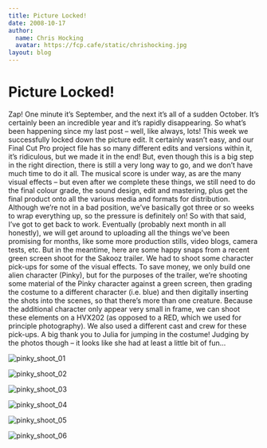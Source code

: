 ```yaml
---
title: Picture Locked!
date: 2008-10-17
author:
  name: Chris Hocking
  avatar: https://fcp.cafe/static/chrishocking.jpg
layout: blog
---
```

# Picture Locked!

Zap! One minute it’s September, and the next it’s all of a sudden October. It’s certainly been an incredible year and it’s rapidly disappearing. So what’s been happening since my last post – well, like always, lots! This week we successfully locked down the picture edit. It certainly wasn’t easy, and our Final Cut Pro project file has so many different edits and versions within it, it’s ridiculous, but we made it in the end! But, even though this is a big step in the right direction, there is still a very long way to go, and we don’t have much time to do it all. The musical score is under way, as are the many visual effects – but even after we complete these things, we still need to do the final colour grade, the sound design, edit and mastering, plus get the final product onto all the various media and formats for distribution. Although we’re not in a bad position, we’ve basically got three or so weeks to wrap everything up, so the pressure is definitely on! So with that said, I’ve got to get back to work. Eventually (probably next month in all honestly), we will get around to uploading all the things we’ve been promising for months, like some more production stills, video blogs, camera tests, etc. But in the meantime, here are some happy snaps from a recent green screen shoot for the Sakooz trailer. We had to shoot some character pick-ups for some of the visual effects. To save money, we only build one alien character (Pinky), but for the purposes of the trailer, we’re shooting some material of the Pinky character against a green screen, then grading the costume to a different character (i.e. blue) and then digitally inserting the shots into the scenes, so that there’s more than one creature. Because the additional character only appear very small in frame, we can shoot these elements on a HVX202 (as opposed to a RED, which we used for principle photography). We also used a different cast and crew for these pick-ups. A big thank you to Julia for jumping in the costume! Judging by the photos though – it looks like she had at least a little bit of fun…

![](/static/blog/2008-10-pinky_shoot_01.jpg "pinky_shoot_01")

![](/static/blog/2008-10-pinky_shoot_02.jpg "pinky_shoot_02")

![](/static/blog/2008-10-pinky_shoot_03.jpg "pinky_shoot_03")

![](/static/blog/2008-10-pinky_shoot_04.jpg "pinky_shoot_04")

![](/static/blog/2008-10-pinky_shoot_05.jpg "pinky_shoot_05")

![](/static/blog/2008-10-pinky_shoot_06.jpg "pinky_shoot_06")